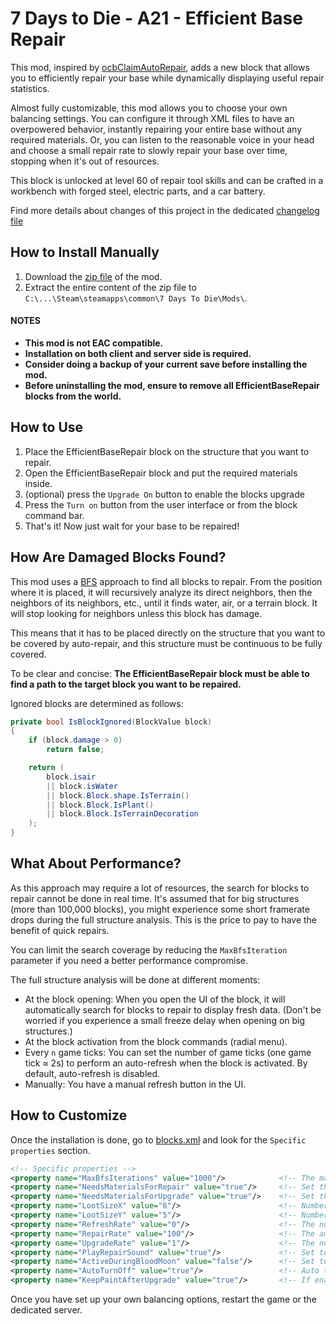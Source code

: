 # 7 Days to Die - A21 - Efficient Base Repair

This mod, inspired by [ocbClaimAutoRepair](https://github.com/OCB7D2D/OcbClaimAutoRepair), adds a new block that allows you to efficiently repair your base while dynamically displaying useful repair statistics.

Almost fully customizable, this mod allows you to choose your own balancing settings. You can configure it through XML files to have an overpowered behavior, instantly repairing your entire base without any required materials. Or, you can listen to the reasonable voice in your head and choose a small repair rate to slowly repair your base over time, stopping when it's out of resources.

This block is unlocked at level 60 of repair tool skills and can be crafted in a workbench with forged steel, electric parts, and a car battery.

Find more details about changes of this project in the dedicated [changelog file](./CHANGELOG.md)

## How to Install Manually

1. Download the [zip file](https://www.nexusmods.com/7daystodie/mods/4861?tab=files) of the mod.
2. Extract the entire content of the zip file to `C:\...\Steam\steamapps\common\7 Days To Die\Mods\`.

#### NOTES
* **This mod is not EAC compatible.**
* **Installation on both client and server side is required.**
* **Consider doing a backup of your current save before installing the mod.**
* **Before uninstalling the mod, ensure to remove all EfficientBaseRepair blocks from the world.**

## How to Use

1. Place the EfficientBaseRepair block on the structure that you want to repair.
2. Open the EfficientBaseRepair block and put the required materials inside.
3. (optional) press the `Upgrade On` button to enable the blocks upgrade
4. Press the `Turn on` button from the user interface or from the block command bar.
5. That's it! Now just wait for your base to be repaired!

## How Are Damaged Blocks Found?

This mod uses a [BFS](https://en.wikipedia.org/wiki/Breadth-first_search) approach to find all blocks to repair. From the position where it is placed, it will recursively analyze its direct neighbors, then the neighbors of its neighbors, etc., until it finds water, air, or a terrain block. It will stop looking for neighbors unless this block has damage.

This means that it has to be placed directly on the structure that you want to be covered by auto-repair, and this structure must be continuous to be fully covered.

To be clear and concise: **The EfficientBaseRepair block must be able to find a path to the target block you want to be repaired.**

Ignored blocks are determined as follows:

```C#
private bool IsBlockIgnored(BlockValue block)
{
    if (block.damage > 0)
        return false;

    return (
        block.isair
        || block.isWater
        || block.Block.shape.IsTerrain()
        || block.Block.IsPlant()
        || block.Block.IsTerrainDecoration
    );
}
```

## What About Performance?

As this approach may require a lot of resources, the search for blocks to repair cannot be done in real time. It's assumed that for big structures (more than 100,000 blocks), you might experience some short framerate drops during the full structure analysis. This is the price to pay to have the benefit of quick repairs.

You can limit the search coverage by reducing the `MaxBfsIteration` parameter if you need a better performance compromise.

The full structure analysis will be done at different moments:

* At the block opening: When you open the UI of the block, it will automatically search for blocks to repair to display fresh data. (Don't be worried if you experience a small freeze delay when opening on big structures.)
* At the block activation from the block commands (radial menu).
* Every `n` game ticks: You can set the number of game ticks (one game tick ≈ 2s) to perform an auto-refresh when the block is activated. By default, auto-refresh is disabled.
* Manually: You have a manual refresh button in the UI.

## How to Customize

Once the installation is done, go to [blocks.xml](./Config/blocks.xml) and look for the `Specific properties` section.

```xml
<!-- Specific properties -->
<property name="MaxBfsIterations" value="1000"/>            <!-- The max number of bfs iterations (more iterations will require more CPU ressources) -->
<property name="NeedsMaterialsForRepair" value="true"/>     <!-- Set this param to false to repair even if you miss the repair materials -->
<property name="NeedsMaterialsForUpgrade" value="true"/>    <!-- Set this param to false to upgrade even if you miss the upgrade materials -->
<property name="LootSizeX" value="6"/>                      <!-- Number of columns of the loot container -->
<property name="LootSizeY" value="5"/>                      <!-- Number of rows of the loot container -->
<property name="RefreshRate" value="0"/>                    <!-- The number of game ticks between two auto refresh (set to 0 to disable auto refresh) -->
<property name="RepairRate" value="100"/>                   <!-- The amount of damage which can be repaired for one game tick (set to 0 for instant repairs) -->
<property name="UpgradeRate" value="1"/>                    <!-- The number of blocks which can be upgraded during one game tick (set to 0 to for instant upgrades) -->
<property name="PlayRepairSound" value="true"/>             <!-- Set to false to disable the hammer sound on the current block which is being repaired -->
<property name="ActiveDuringBloodMoon" value="false"/>      <!-- Set to false to disable the auto repair during the blood moon -->
<property name="AutoTurnOff" value="true"/>                 <!-- Auto turn off if no more blocks can be repaired -->
<property name="KeepPaintAfterUpgrade" value="true"/>       <!-- If enabled, the upgraded block will keep his original paint, else his texture will be set to the upgrade block texture -->
```

Once you have set up your own balancing options, restart the game or the dedicated server.
